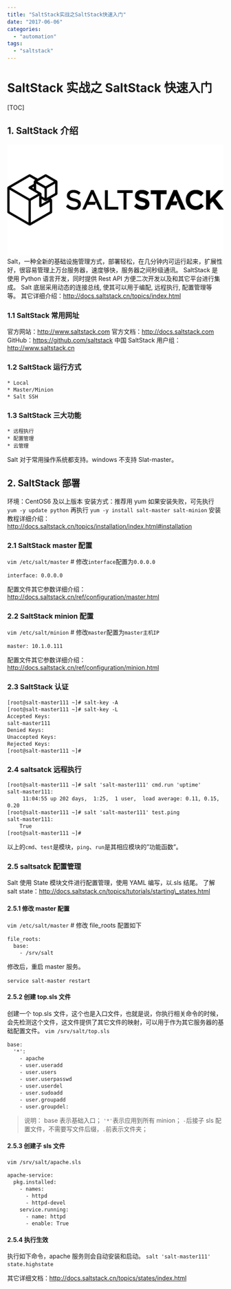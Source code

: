 ```yaml
---
title: "SaltStack实战之SaltStack快速入门"
date: "2017-06-06"
categories:
  - "automation"
tags:
  - "saltstack"
---
```


# SaltStack 实战之 SaltStack 快速入门

[TOC]

## 1\. SaltStack 介绍

![](images/saltstack_logo.png) Salt，一种全新的基础设施管理方式，部署轻松，在几分钟内可运行起来，扩展性好，很容易管理上万台服务器，速度够快，服务器之间秒级通讯。 SaltStack 是使用 Python 语言开发，同时提供 Rest API 方便二次开发以及和其它平台进行集成。 Salt 底层采用动态的连接总线, 使其可以用于编配, 远程执行, 配置管理等等。 其它详细介绍：http://docs.saltstack.cn/topics/index.html

### 1.1 SaltStack 常用网址

官方网站：http://www.saltstack.com 官方文档：http://docs.saltstack.com GitHub：https://github.com/saltstack 中国 SaltStack 用户组：http://www.saltstack.cn

### 1.2 SaltStack 运行方式

```
* Local
* Master/Minion
* Salt SSH
```

### 1.3 SaltStack 三大功能

```
* 远程执行
* 配置管理
* 云管理
```

Salt 对于常用操作系统都支持。windows 不支持 Slat-master。

## 2\. SaltStack 部署

环境：CentOS6 及以上版本 安装方式：推荐用 yum 如果安装失败，可先执行 `yum -y update python` 再执行 `yum -y install salt-master salt-minion` 安装教程详细介绍：http://docs.saltstack.cn/topics/installation/index.html#installation

### 2.1 SaltStack master 配置

`vim /etc/salt/master` # 修改`interface`配置为`0.0.0.0`

```
interface: 0.0.0.0
```

配置文件其它参数详细介绍：http://docs.saltstack.cn/ref/configuration/master.html

### 2.2 SaltStack minion 配置

`vim /etc/salt/minion` # 修改`master`配置为`master主机IP`

```
master: 10.1.0.111
```

配置文件其它参数详细介绍：http://docs.saltstack.cn/ref/configuration/minion.html

### 2.3 SaltStack 认证

```
[root@salt-master111 ~]# salt-key -A
[root@salt-master111 ~]# salt-key -L
Accepted Keys:
salt-master111
Denied Keys:
Unaccepted Keys:
Rejected Keys:
[root@salt-master111 ~]#
```

### 2.4 saltsatck 远程执行

```
[root@salt-master111 ~]# salt 'salt-master111' cmd.run 'uptime'
salt-master111:
     11:04:55 up 202 days,  1:25,  1 user,  load average: 0.11, 0.15, 0.20
[root@salt-master111 ~]# salt 'salt-master111' test.ping
salt-master111:
    True
[root@salt-master111 ~]#
```

以上的`cmd`、`test`是模块，`ping`、`run`是其相应模块的”功能函数”。

### 2.5 saltsatck 配置管理

Salt 使用 State 模块文件进行配置管理，使用 YAML 编写，以.sls 结尾。 了解 salt state：http://docs.saltstack.cn/topics/tutorials/starting\_states.html

#### 2.5.1 修改 master 配置

`vim /etc/salt/master` # 修改 file_roots 配置如下

```
file_roots:
  base:
    - /srv/salt
```

修改后，重启 master 服务。

`service salt-master restart`

#### 2.5.2 创建 top.sls 文件

创建一个 top.sls 文件，这个也是入口文件，也就是说，你执行相关命令的时候，会先检测这个文件，这文件提供了其它文件的映射，可以用于作为其它服务器的基础配置文件。 `vim /srv/salt/top.sls`

```
base:
  '*':
    - apache
    - user.useradd
    - user.users
    - user.userpasswd
    - user.userdel
    - user.sudoadd
    - user.groupadd
    - user.groupdel:
```

> 说明： base 表示基础入口； `'*'`表示应用到所有 minion； `-`后接子 sls 配置文件，不需要写文件后缀，`.`前表示文件夹；

#### 2.5.3 创建子 sls 文件

`vim /srv/salt/apache.sls`

```
apache-service:
  pkg.installed:
    - names:
      - httpd
      - httpd-devel
    service.running:
      - name: httpd
      - enable: True
```

#### 2.5.4 执行生效

执行如下命令，apache 服务则会自动安装和启动。 `salt 'salt-master111' state.highstate`

其它详细文档：http://docs.saltstack.cn/topics/states/index.html
